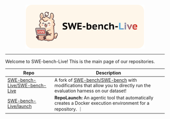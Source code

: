 <p align="center">
  <a href="http://swe-bench-live.github.io">
    <img src="banner.png" style="height: 10em" alt="SWE-bench-Live" />
  </a>
</p>

---

Welcome to SWE-bench-Live! This is the main page of our repositories.

| Repo | Description |
| - | - |
| [SWE-bench-Live/SWE-bench-Live](https://github.com/SWE-bench-Live/SWE-bench-Live) | A fork of [SWE-bench/SWE-bench](https://github.com/SWE-bench/SWE-bench) with modifications that allow you to directly run the evaluation harness on our dataset! |
| [SWE-bench-Live/launch](https://github.com/SWE-bench-Live/launch) | **RepoLaunch:** An agentic tool that automatically creates a Docker execution environment for a repository. ｜